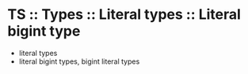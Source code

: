 # TS :: Types :: Literal types :: Literal bigint type

- literal types
- literal bigint types, bigint literal types
